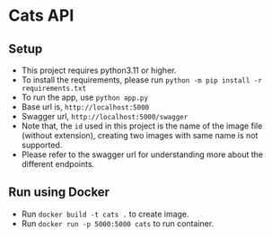 # Cats API

## Setup

- This project requires python3.11 or higher.
- To install the requirements, please run `python -m pip install -r requirements.txt`
- To run the app, use `python app.py`
- Base url is, `http://localhost:5000`
- Swagger url, `http://localhost:5000/swagger`
- Note that, the `id` used in this project is the name of the image file (without extension), creating two images with same name is not supported.
- Please refer to the swagger url for understanding more about the different endpoints.

## Run using Docker

- Run `docker build -t cats .` to create image.
- Run `docker run -p 5000:5000 cats` to run container.